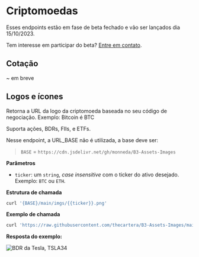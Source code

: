 [contato]: https://fintz.com.br/#/contato

# Criptomoedas

Esses endpoints estão em fase de beta fechado e vão ser lançados dia 15/10/2023.

Tem interesse em participar do beta? [Entre em contato][contato].

## Cotação

~ em breve

## Logos e ícones

Retorna a URL da logo da criptomoeda baseada no seu código de negociação. Exemplo: Bitcoin é BTC

Suporta ações, BDRs, FIIs, e ETFs.

Nesse endpoint, a URL_BASE não é utilizada, a base deve ser:
> `BASE` = `https://cdn.jsdelivr.net/gh/monneda/B3-Assets-Images`

**Parâmetros**

- `ticker`: um `string`, _case insensitive_ com o ticker do ativo desejado.
  Exemplo: `BTC` ou `ETH`.

**Estrutura de chamada**

```bash
curl '{BASE}/main/imgs/{{ticker}}.png'
```

**Exemplo de chamada**

```bash
curl 'https://raw.githubusercontent.com/thecartera/B3-Assets-Images/main/imgs/ETH.png'
```

**Resposta do exemplo:**

![BDR da Tesla, TSLA34](https://raw.githubusercontent.com/thecartera/B3-Assets-Images/main/imgs/ETH.png)

